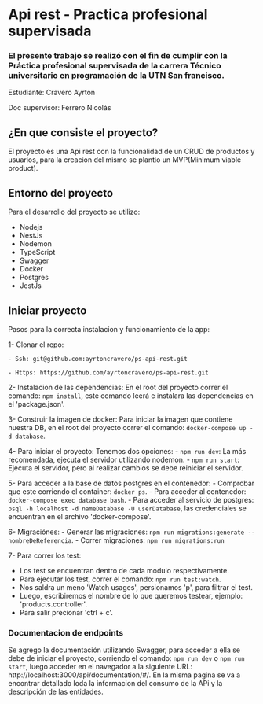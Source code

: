 # Api rest - Practica profesional supervisada
### El presente trabajo se realizó con el fin de cumplir con la Práctica profesional supervisada de la carrera Técnico universitario en programación de la UTN San francisco.

Estudiante: Cravero Ayrton

Doc supervisor: Ferrero Nicolás

## ¿En que consiste el proyecto?
El proyecto es una Api rest con la funciónalidad de un CRUD de productos y usuarios, para la creacion del mismo se plantio un MVP(Minimum viable product).

## Entorno del proyecto
Para el desarrollo del proyecto se utilizo:

- Nodejs
- NestJs
- Nodemon
- TypeScript
- Swagger
- Docker
- Postgres
- JestJs

## Iniciar proyecto
  Pasos para la correcta instalacion y funcionamiento de la app:

  1- Clonar el repo: 

    - Ssh: git@github.com:ayrtoncravero/ps-api-rest.git
    
    - Https: https://github.com/ayrtoncravero/ps-api-rest.git 

  2- Instalacion de las dependencias: En el root del proyecto correr el comando: `npm install`, este comando leerá e instalara las dependencias en el 'package.json'.

  3- Construir la imagen de docker: Para iniciar la imagen que contiene nuestra DB, en el root del proyecto correr el comando: `docker-compose up -d database`.

  4- Para iniciar el proyecto: Tenemos dos opciones:
    - `npm run dev`: La más recomendada, ejecuta el servidor utilizando nodemon.
    - `npm run start`: Ejecuta el servidor, pero al realizar cambios se debe reiniciar el servidor.

  5- Para acceder a la base de datos postgres en el contenedor:
    - Comprobar que este corriendo el container: `docker ps`.
    - Para acceder al contenedor: `docker-compose exec database bash`.
    - Para acceder al servicio de postgres: `psql -h localhost -d nameDatabase -U userDatabase`, las credenciales se encuentran en el archivo 'docker-compose'.

  6- Migraciónes:
    - Generar las migraciones: `npm run migrations:generate -- nombreDeReferencia`.
    - Correr migraciones: `npm run migrations:run`

  7- Para correr los test:
   - Los test se encuentran dentro de cada modulo respectivamente.
   - Para ejecutar los test, correr el comando: `npm run test:watch`.
   - Nos saldra un meno 'Watch usages', persionamos 'p', para filtrar el test.
   - Luego, escribiremos el nombre de lo que queremos testear, ejemplo: 'products.controller'.
   - Para salir precionar 'ctrl + c'.

### Documentacion de endpoints
  Se agrego la documentación utilizando Swagger, para acceder a ella se debe de iniciar el proyecto, corriendo el comando: `npm run dev` o `npm run start`, luego acceder en el navegador a la siguiente URL: http://localhost:3000/api/documentation/#/. En la misma pagina se va a encontrar detallado loda la informacion del consumo de la APi y la descripción de las entidades.